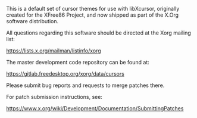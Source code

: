 This is a default set of cursor themes for use with libXcursor,
originally created for the XFree86 Project, and now shipped as part
of the X.Org software distribution.

All questions regarding this software should be directed at the
Xorg mailing list:

  https://lists.x.org/mailman/listinfo/xorg

The master development code repository can be found at:

  https://gitlab.freedesktop.org/xorg/data/cursors

Please submit bug reports and requests to merge patches there.

For patch submission instructions, see:

  https://www.x.org/wiki/Development/Documentation/SubmittingPatches


